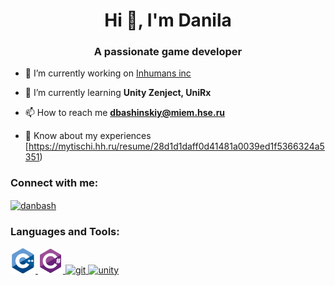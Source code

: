 <h1 align="center">Hi 👋, I'm Danila</h1>
<h3 align="center">A passionate game developer</h3>

- 🔭 I’m currently working on [Inhumans inc](https://bashkacoder.itch.io/inhuman-inc)

- 🌱 I’m currently learning **Unity Zenject, UniRx**

- 📫 How to reach me **dbashinskiy@miem.hse.ru**

- 📄 Know about my experiences [https://mytischi.hh.ru/resume/28d1d1daff0d41481a0039ed1f5366324a5351)

<h3 align="left">Connect with me:</h3>
<p align="left">
<a href="https://discord.gg/danbash" target="blank"><img align="center" src="https://raw.githubusercontent.com/rahuldkjain/github-profile-readme-generator/master/src/images/icons/Social/discord.svg" alt="danbash" height="30" width="40" /></a>
</p>

<h3 align="left">Languages and Tools:</h3>
<p align="left"> <a href="https://www.w3schools.com/cpp/" target="_blank" rel="noreferrer"> <img src="https://raw.githubusercontent.com/devicons/devicon/master/icons/cplusplus/cplusplus-original.svg" alt="cplusplus" width="40" height="40"/> </a> <a href="https://www.w3schools.com/cs/" target="_blank" rel="noreferrer"> <img src="https://raw.githubusercontent.com/devicons/devicon/master/icons/csharp/csharp-original.svg" alt="csharp" width="40" height="40"/> </a> <a href="https://git-scm.com/" target="_blank" rel="noreferrer"> <img src="https://www.vectorlogo.zone/logos/git-scm/git-scm-icon.svg" alt="git" width="40" height="40"/> </a> <a href="https://unity.com/" target="_blank" rel="noreferrer"> <img src="https://www.vectorlogo.zone/logos/unity3d/unity3d-icon.svg" alt="unity" width="40" height="40"/> </a> </p>
